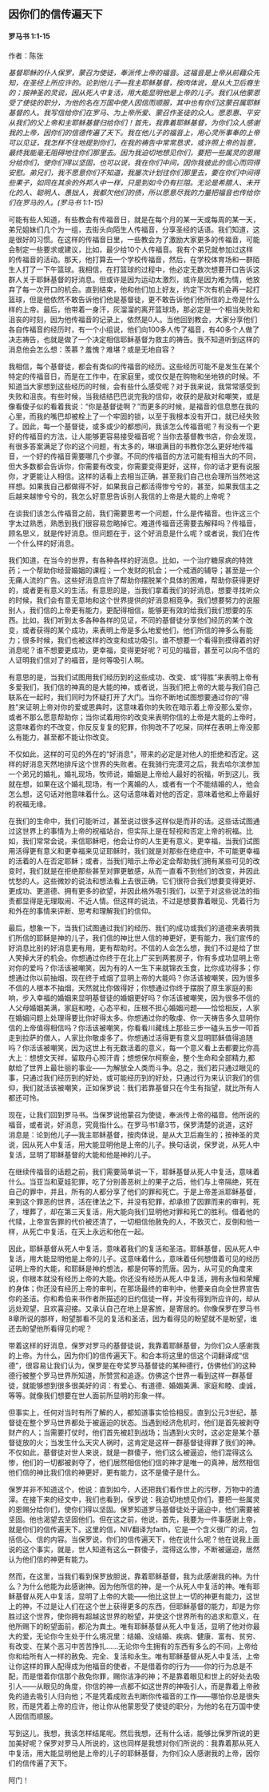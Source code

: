 ﻿## 因你们的信传遍天下

#### 罗马书 1:1-15

作者：陈张

*基督耶稣的仆人保罗，蒙召为使徒，奉派传上帝的福音。这福音是上帝从前藉众先知，在圣经上所应许的。论到他儿子—我主耶稣基督，按肉体说，是从大卫后裔生的；按神圣的灵说，因从死人中复活，用大能显明他是上帝的儿子。我们从他蒙恩受了使徒的职分，为他的名在万国中使人因信而顺服，其中也有你们这蒙召属耶稣基督的人。我写信给你们在罗马、为上帝所爱、蒙召作圣徒的众人。愿恩惠、平安从我们的父上帝和主耶稣基督归给你们！首先，我靠着耶稣基督，为你们众人感谢我的上帝，因你们的信德传遍了天下。我在他儿子的福音上，用心灵所事奉的上帝可以见证，我怎样不住地提到你们，在我的祷告中常常恳求，或许照上帝的旨意，最终我能毫无阻碍地往你们那里去。因为我迫切地想见你们，要把一些属灵的恩赐分给你们，使你们得以坚固，也可以说，我在你们中间，因你我彼此的信心而同得安慰。弟兄们，我不愿意你们不知道，我屡次计划往你们那里去，要在你们中间得些果子，如同在其余的外邦人中一样，只是到如今仍有拦阻。无论是希腊人、未开化的人、聪明人、愚拙人，我都欠他们的债，所以愿意尽我的力量把福音也传给你们在罗马的人。(罗马书 1:1-15)*

可能有些人知道，有些教会有传福音日，就是在每个月的某一天或每周的某一天，弟兄姐妹们几个为一组，去街头向陌生人传福音，分享圣经的话语。我们知道，这是很好的习惯。在这样的传福音日里，一些教会为了激励大家更多的传福音，可能会制定一些要求或建议，比如，最少给10个人传福音。我有个弟兄就参加过这样的传福音的活动。那天，他打算去一个学校传福音，然后，在学校体育场和一群陌生人打了一下午篮球。我相信，在打篮球的过程中，他必定无数次想要开口告诉这群人关于耶稣基督的好消息。但或许是因为运动太激烈，或许是因为难为情，他放弃了每一次开口的机会。直到结束，他和他们加上好友，约定下次有机会再一起打篮球，但是他依然不敢告诉他们他是基督徒，更不敢告诉他们他所信的上帝是什么样的上帝。最后，他带着一身汗，灰溜溜的离开篮球场，那必定是一个相当失败和沮丧的时刻，因为他传福音的记录上，依然是0人。当他回到教会，大家分享他们各自传福音的经历时，有一个小组说，他们向100多人传了福音，有40多个人做了决志祷告，也就是做了一个决定相信耶稣基督为救主的祷告。我不知道听到这样的消息他会怎么想：羡慕？羞愧？难堪？或是无地自容？

我相信，每个基督徒，都会有类似的传福音的经历。这些经历可能不是发生在某个特定的传福音日，而是在工作中，在家庭里，或仅仅是在购物和坐地铁的时候。不知道当大家想到这些经历的时候，会有些什么感受呢？对于我来说，我常常感受到失败和沮丧。有些时候，当我结结巴巴说完我的信仰，收获的是敌对和嘲笑，或是像看傻子似的看着我说：“你是基督徒啊？”而更多的时候，是福音的信息憋在我的心里，而我的嘴巴却被栓上了一个牢固的锁，以至于我根本没有开口，就已经失败了。因此，每一个基督徒，或多或少的都想问，我该怎么传福音呢？有没有一个更好的传福音的方法，让人能够更容易接受福音呢？当你去基督教书店，你会发现，有很多答案满足了你的这个问题，有太多的，琳琅满目的书教你怎么更好地传福音，一个好的传福音需要哪几个步骤。不同的传福音的方法可能有相当大的不同，但大多数都会告诉你，你需要有改变，你需要变得更好，这样，你的话才更有说服你，才更能让人相信。这样的话看上去相当正确，甚至我们自己也会理所当然地这样想。如果我自己都做得不好，如果我自己都活得惨兮兮的，甚至，如果我信主之后越来越惨兮兮的，我怎么好意思告诉别人我信的上帝是大能的上帝呢？

在谈我们该怎么传福音之前，我们需要思考一个问题，什么是传福音。也许这三个字太过熟悉，熟悉到我们很容易忽略掉它。难道传福音还需要去解释吗？传福音，顾名思义，就是传好消息。但问题在于，这个好消息是什么呢？或者说，我们在传一个什么样的好消息。

我们知道，在当今的世界，有各种各样的好消息。比如，一个治疗糖尿病的特效药；一个帮助你经营婚姻的课程；一个发财的机会；一个戒酒的辅导；甚至是一个无痛人流的广告。这些好消息应许了帮助你摆脱某个具体的困难，帮助你获得更好的，或者更有意义的生活。有意思的是，当我们拿着我们的好消息，想要寻找听众的时候，我们会有意无意地和这个世界提供的好消息相竞争。我们想要努力的说服别人，我们信的上帝更有能力，更配得相信，能够更有效的给我们我们想要的东西。比如，我们听到太多各种各样的见证，不同的基督徒分享他们经历的某个改变，或者获得的某个成功，来表明上帝是多么地爱他们，他们所信的神多么有能力；很多时候，我们也被这样的改变和成功吸引。谁不想要一个看得到摸得着的好消息呢？谁不想要更成功，更幸福，变得更好呢？可见的福音，甚至可以向不信的人证明我们信对了的福音，是何等吸引人啊。

有意思的是，当我们试图用我们经历到的这些成功、改变、或“得胜”来表明上帝有多爱我们，我们信的神真的是大能的神，或者说，当我们把上帝的大能与我们自己联系在一起时，我们同时为怀疑打开了大门。当你不断地试图想要通过你的“得胜”来证明上帝对你的爱或恩典时，这意味着你的失败在暗示着上帝没那么爱你，或者不那么愿意帮助你；当你试着用你的改变来表明你信的上帝是大能的上帝时，这意味着你的不改变，你反反复复的犯罪，你狗改不了吃屎，同样在表明上帝没那么有能力，甚至都不能让你改变。

不仅如此，这样的可见的外在的“好消息”，带来的必定是对他人的拒绝和否定。这样的好消息天然地排斥这个世界的失败者。在我骑行完漠河之后，我去哈尔滨参加一个弟兄的婚礼，婚礼现场，牧师说，婚姻是上帝给人最好的祝福，听到这儿，我就在想，如果在这个婚礼现场，有一个离婚的人，或者有一个不能结婚的人，他会怎么想，这句话对他意味着什么。这句话意味着对他的否定，意味着他和上帝最好的祝福无缘。

在我们的生命中，我们可能听过，甚至说过很多这样似是而非的话。这些话试图通过这世界上的事情为上帝的祝福站台，但实际上是在轻视和否定上帝的祝福。比如，我们常常会说，来信耶稣吧，他会让你的人生更有意义，更幸福，当我们试图用活得更有意义和更幸福来见证耶稣时，我们就是对那些在绝症中，不可能更幸福的活着的人在否定耶稣；或者，当我们暗示上帝必定会帮助我们拥有某些可见的改变时，我们就是在拒绝那些甚至对罪更敏感，从而一直看不到他们的改变，并因此忧愁的人。这些微妙的说法和想法看上去很正确，它们很符合我们想要变得更好、更成功、更道德、拥有更多的欲望，并因此格外吸引我们，以至于对这些说法的指责都显得是无理取闹、不近人情。但这样的说法，不过是想要靠着眼见、凭着行为和外在的事情来评断、思考和理解我们的信仰。

最后，想象一下，当我们试图通过我们的经历、我们的成功或我们的道德来表明我们所信的耶稣是神的儿子，我们信的神比世人信的神更好，更有能力，我们宣传的好消息比别的好消息更有用，更有帮助时。不信的人会怎么想，我们不过是给了世人笑掉大牙的机会。你想通过你终于在北上广买到两套房子，你有多成功显明上帝对你的爱吗？你活该被嘲笑，因为有的人一生下来就锦衣玉食，比你成功得多；你想通过你以前抽烟，现在终于戒烟了显明上帝的大能吗？你活该被嘲笑，因为很多不信的人根本不抽烟，天然就比你做得好；你想通过你终于摆脱了原生家庭的影响，步入幸福的婚姻来显明基督徒的婚姻更好吗？你活该被嘲笑，因为很多不信的人父母婚姻美满，家庭和睦，心态平和，压根不担心婚姻问题——恰恰相反，人家在婚姻问题上处理得要比你好得太多。你想通过你的敬虔、你一天祷告多久显明你信的上帝值得相信吗？你活该被嘲笑，你看看川藏线上那些三步一磕头五步一叩首走到拉萨的僧人，人家比你敬虔多了。你想通过活得更有意义显明耶稣值得追随吗？你活该被嘲笑，因为这世上有无数活着的意义，每一个意义看上去都要比你高大上：想想文天祥，留取丹心照汗青；想想保尔柯察金，整个生命和全部精力,都献给了世界上最壮丽的事业——为解放全人类而斗争。总之，我们若只通过眼见的事，只通过我们经历到的好处，或可能经历到的好处，只通过行为来认识我们的信仰，我们就活该被嘲笑，正如保罗说：我们若靠基督只在今生有指望，就比所有人都还可怜。

现在，让我们回到罗马书。当保罗说他蒙召为使徒，奉派传上帝的福音。他所说的福音，或者说，好消息，究竟指什么。在罗马书1章3节，保罗清楚的说道，这好消息是：论到他儿子—我主耶稣基督，按肉体说，是从大卫后裔生的；按神圣的灵说，因从死人中复活，用大能显明他是上帝的儿子。换句话说，保罗说，从死人中复活，显明了耶稣基督的大能和他是神的儿子。

在继续传福音的话题之前，我们需要简单说一下，耶稣基督从死人中复活，意味着什么。当亚当和夏娃犯罪，吃了分别善恶树上的果子之后，他们与上帝隔绝，死在自己的罪中，并且，所有的人都分享了他们的罪和死亡。于是上帝差派耶稣基督，来到这个罪恶的世界，活在律法之下，并没有犯罪，却承担了因罪而来的审判，死了，埋葬了，却在第三天复活，用大能向我们显明他对罪和死亡的胜利。借着他的代赎，上帝宣告罪的代价被还清了，一切相信他赦免的人，不致灭亡，反倒和他一样，从死亡中复活，在天上永远和他在一起。

因此，耶稣基督从死人中复活，意味着我们的复活和圣洁。耶稣基督，因从死人中复活，用大能显明他是上帝的儿子。这意味着什么，意味着任何想借着可见的经历证明上帝的大能，和耶稣是神的想法，都是何等的荒唐。因为，从可见的角度来说，你根本就没有经历上帝的大能。你还没有经历从死人中复活，拥有永恒和荣耀的身体；你还没有经历上帝的审判，在那场最终的审判中，他要亲自向全世界宣告你的圣洁。你和希伯来书作者所描述的旧约信徒一样，并没有得到所应许的，却从远处观望，且欢喜迎接。又承认自己在地上是客旅，是寄居的。你像保罗在罗马书8章所说的那样，盼望那看不见的复活和圣洁，因为看得见的盼望就不是盼望，谁还去盼望他所看得见的呢？

带着这样的好消息，保罗对罗马的基督徒说，我靠着耶稣基督，为你们众人感谢我的上帝。为什么，因为你们的信传遍天下。和合本将这里的信这个词翻译成“信德”，很容易让我们认为，保罗是在夸奖罗马基督徒的某种德行，仿佛他们的这种德行被整个罗马世界所知道，所赞赏和追逐。仿佛这个世界一看到这样一群基督徒，就能够想到很多很美好的词：有爱心、有道德、婚姻美满、家庭和睦、虔诚，等等。就像我们想要在世人面前所显明的形象一样。

但事实上，任何对当时有所了解的人，都知道事实恰恰相反。直到公元3世纪，基督徒在整个罗马世界都处于被逼迫的状态。当遇到经济危机时，他们是首先被剥夺财产的人；当需要打仗时，他们首先被赶到战场；当遇到火灾时，这必定是某个基督徒放的火；当发生什么天灾人祸时，这肯定是这样一群基督徒得罪了我们的神。不仅如此，基督徒对世人来说，就是一群傻子，他们这么被逼迫，他们混得这么惨，他们的一切都被剥夺了，他们居然相信他们信的神才是唯一的真神，居然相信他们信的神比我们信的神更好，更有能力，这不是傻子是什么。

保罗并非不知道这个，他说：直到如今，人还把我们看作世上的污秽，万物中的渣滓。在接下来的经文中，我们也看到，保罗说：我迫切地想见你们，要把一些属灵的恩赐分给你们，使你们得以坚固。保罗知道罗马基督徒处于逼迫中，他们需要被坚固。他也渴望去坚固他们。但在这之前，他说，首先，我要为一件事感谢上帝，就是你们的信传遍天下。这里的信，NIV翻译为faith，它是一个含义很广的词，包括信心、信的内容。当保罗说，你们的信传遍天下，他在说什么呢？他在说我上面说的这个事实，就是，世人知道有这么一群傻子，混得这么惨，不断被逼迫，居然认为他们信的神更有能力。

然而，在这里，当我们看到保罗放胆说，靠着耶稣基督，我为此感谢我的神。为什么？为什么他能为此感谢神。因为他所信的神，是一个从死人中复活的神。唯有耶稣基督从死人中复活，显明了上帝的大能——他比这世上一切的神更有能力，这世上的神，不过是让人们在这个世上获得更多的东西，但耶稣基督的能力，却是为你胜过这个世界，使你拥有超越这世界的盼望，并使这个世界所有的追求和意义，在他所赐下的盼望面前，都沦为粪土。唯有耶稣基督从死人中复活，显明了他对你最大的爱，无论你今生处于什么境况里：结婚、没结婚、疾病、健康、富有、贫穷、有改变、在某个恶习中苦苦挣扎……无论你今生拥有的东西有多么的不同，上帝给你和给所有人一样的赦免、完全、复活和永生。唯有耶稣基督从死人中复活，上帝让你这样的罪人配得成为他福音的使者，不是借着你的行为——你的行为总是不配，而是借着你信那个赦免你罪，赐你洁净的神；不是靠着眼见和世上的好处去吸引人——从眼见的角度，你信的神一点都不如这世界的神吸引人，而是靠着上帝赦免的道去吸引人归向他；不是凭着成败去判断你传福音的工作——哪怕你总是很失败，而是凭着上帝的应许，他让你从他蒙恩受了使徒的职分，为他的名在万国中使人因信而顺服。

写到这儿，我想，我该怎样结尾呢。然后我想，还有什么话，能够比保罗所说的更加美好呢？保罗对罗马人所说的，这也同样是我想对你们所说的：我靠着那从死人中复活，用大能显明他是上帝的儿子的耶稣基督，为你们众人感谢我的上帝，因你们的信传遍了天下。

阿门！

